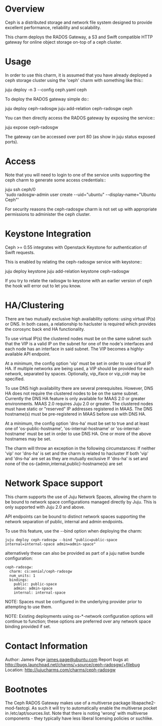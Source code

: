 Overview
========

Ceph is a distributed storage and network file system designed to provide
excellent performance, reliability and scalability.

This charm deploys the RADOS Gateway, a S3 and Swift compatible HTTP gateway
for online object storage on-top of a ceph cluster.

Usage
=====

In order to use this charm, it is assumed that you have already deployed a ceph
storage cluster using the 'ceph' charm with something like this::

   juju deploy -n 3 --config ceph.yaml ceph

To deploy the RADOS gateway simple do::

   juju deploy ceph-radosgw
   juju add-relation ceph-radosgw ceph

You can then directly access the RADOS gateway by exposing the service::

   juju expose ceph-radosgw

The gateway can be accessed over port 80 (as show in juju status exposed
ports).

Access
======

Note that you will need to login to one of the service units supporting the
ceph charm to generate some access credentials::

   juju ssh ceph/0 \
      'sudo radosgw-admin user create --uid="ubuntu" --display-name="Ubuntu Ceph"'

For security reasons the ceph-radosgw charm is not set up with appropriate
permissions to administer the ceph cluster.

Keystone Integration
====================

Ceph >= 0.55 integrates with Openstack Keystone for authentication of Swift requests.

This is enabled by relating the ceph-radosgw service with keystone::

   juju deploy keystone
   juju add-relation keystone ceph-radosgw

If you try to relate the radosgw to keystone with an earlier version of ceph the hook
will error out to let you know.

HA/Clustering
=============

There are two mutually exclusive high availability options: using virtual
IP(s) or DNS. In both cases, a relationship to hacluster is required which
provides the corosync back end HA functionality.

To use virtual IP(s) the clustered nodes must be on the same subnet such that
the VIP is a valid IP on the subnet for one of the node's interfaces and each
node has an interface in said subnet. The VIP becomes a highly-available API
endpoint.

At a minimum, the config option 'vip' must be set in order to use virtual IP
HA. If multiple networks are being used, a VIP should be provided for each
network, separated by spaces. Optionally, vip_iface or vip_cidr may be
specified.

To use DNS high availability there are several prerequisites. However, DNS HA
does not require the clustered nodes to be on the same subnet.
Currently the DNS HA feature is only available for MAAS 2.0 or greater
environments. MAAS 2.0 requires Juju 2.0 or greater. The clustered nodes must
have static or "reserved" IP addresses registered in MAAS. The DNS hostname(s)
must be pre-registered in MAAS before use with DNS HA.

At a minimum, the config option 'dns-ha' must be set to true and at least one
of 'os-public-hostname', 'os-internal-hostname' or 'os-internal-hostname' must
be set in order to use DNS HA. One or more of the above hostnames may be set.

The charm will throw an exception in the following circumstances:
If neither 'vip' nor 'dns-ha' is set and the charm is related to hacluster
If both 'vip' and 'dns-ha' are set as they are mutually exclusive
If 'dns-ha' is set and none of the os-{admin,internal,public}-hostname(s) are
set

Network Space support
=====================

This charm supports the use of Juju Network Spaces, allowing the charm to be bound to network space configurations managed directly by Juju.  This is only supported with Juju 2.0 and above.

API endpoints can be bound to distinct network spaces supporting the network separation of public, internal and admin endpoints.

To use this feature, use the --bind option when deploying the charm:

    juju deploy ceph-radosgw --bind "public=public-space internal=internal-space admin=admin-space"

alternatively these can also be provided as part of a juju native bundle configuration:

    ceph-radosgw:
      charm: cs:xenial/ceph-radosgw
      num_units: 1
      bindings:
        public: public-space
        admin: admin-space
        internal: internal-space

NOTE: Spaces must be configured in the underlying provider prior to attempting to use them.

NOTE: Existing deployments using os-*-network configuration options will continue to function; these options are preferred over any network space binding provided if set.

Contact Information
===================

Author: James Page <james.page@ubuntu.com>
Report bugs at: http://bugs.launchpad.net/charms/+source/ceph-radosgw/+filebug
Location: http://jujucharms.com/charms/ceph-radosgw

Bootnotes
=========

The Ceph RADOS Gateway makes use of a multiverse package libapache2-mod-fastcgi.
As such it will try to automatically enable the multiverse pocket in
/etc/apt/sources.list.  Note that there is noting 'wrong' with multiverse
components - they typically have less liberal licensing policies or suchlike.
